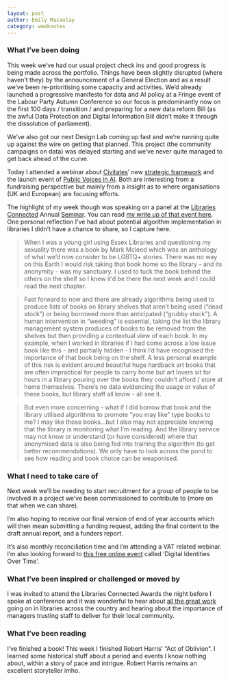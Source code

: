 ```yaml
---
layout: post
author: Emily Macaulay
category: weeknotes
---
```

### What I’ve been doing
This week we’ve had our usual project check ins and good progress is being made across the portfolio.  Things have been slightly disrupted (where haven’t they) by the announcement of a General Election and as a result we’ve been re-prioritising some capacity and activities.  We’d already launched a progressive manifesto for data and AI policy at a Fringe event of the Labour Party Autumn Conference so our focus is predominantly now on the first 100 days / transition / and preparing for a new data reform Bill (as the awful Data Protection and Digital Information Bill didn’t make it through the dissolution of parliament).

We’ve also got our next Design Lab coming up fast and we’re running quite up against the wire on getting that planned. This project (the community campaigns on data) was delayed starting and we’ve never quite managed to get back ahead of the curve.

Today I attended a webinar about [Civitates](https://civitates-eu.org/)’ new [strategic framework](https://civitates-eu.org/wp-content/uploads/2024/04/Civitates-Strategie-2024-Short.pdf?ver=1714721852) and the launch event of [Public Voices in AI](https://digitalgood.net/dg-research/public-voices-in-ai/).  Both are interesting from a fundraising perspective but mainly from a insight as to where organisations (UK and European) are focusing efforts.

The highlight of my week though was speaking on a panel at the [Libraries Connected](https://www.librariesconnected.org.uk/) Annual [Seminar](https://www.librariesconnected.org.uk/training-and-events/libraries-connected-annual-seminar-2024-%E2%80%9Cpower-partnership). You can read [my write up of that event here](https://connectedbydata.org/events/2024-06-05-libraries-connected-annual-seminar). One personal reflection I’ve had about potential algorithm implementation in libraries I didn’t have a chance to share, so I capture here.

> When I was a young girl using Essex Libraries and questioning my sexuality there was a book by Mark Mcleod which was an anthology of what we’d now consider to be LGBTQ+ stories.  There was no way on this Earth I would risk taking that book home so the library - and its anonymity - was my sanctuary.  I used to tuck the book behind the others on the shelf so I knew it’d be there the next week and I could read the next chapter. 

> Fast forward to now and there are already algorithms being used to produce lists of books on library shelves that aren’t being used (“dead stock”) or being borrowed more than anticipated (“grubby stock”). A human intervention in “weeding” is essential, taking the list the library management system produces of books to be removed from the shelves but then providing a contextual view of each book. In my example, when I worked in libraries if I had come across a low issue book like this - and partially hidden - I think I’d have recognised the importance of that book being on the shelf. A less personal example of this risk is evident around beautiful huge hardback art books that are often impractical for people to carry home but art lovers sit for hours in a library pouring over the books they couldn’t afford / store at home themselves.  There’s no data evidencing the usage or value of these books, but library staff all know - all see it.

> But even more concerning - what if I did borrow that book and the library utilised algorithms to promote “you may like” type books to me?  I may like those books…but I also may not appreciate knowing that the library is monitoring what I’m reading.  And the library service may not know or understand (or have considered) where that anonymised data is also being fed into training the algorithm (to get better recommendations). We only have to look across the pond to see how reading and book choice can be weaponised.


### What I need to take care of
Next week we’ll be needing to start recruitment for a group of people to be involved in a project we’ve been commissioned to contribute to (more on that when we can share).

I’m also hoping to receive our final version of end of year accounts which will then mean submitting a funding request, adding the final content to the draft annual report, and a funders report.

It’s also monthly reconciliation time and I’m attending a VAT related webinar.  I’m also looking forward to [this free online event](https://digitalgood.net/digital-identities-over-time-exhibition/) called ‘Digital Identities Over Time’.


### What I’ve been inspired or challenged or moved by
I was invited to attend the Libraries Connected Awards the night before I spoke at conference and it was wonderful to hear about [all the great work](https://www.librariesconnected.org.uk/page/libraries-connected-awards-shortlist-2024) going on in libraries across the country and hearing about the importance of managers trusting staff to deliver for their local community.


### What I’ve been reading
I’ve finished a book!  This week I finished Robert Harris’ “Act of Oblivion”.  I learned some historical stuff about a period and events I know nothing about, within a story of pace and intrigue. Robert Harris remains an excellent storyteller imho.